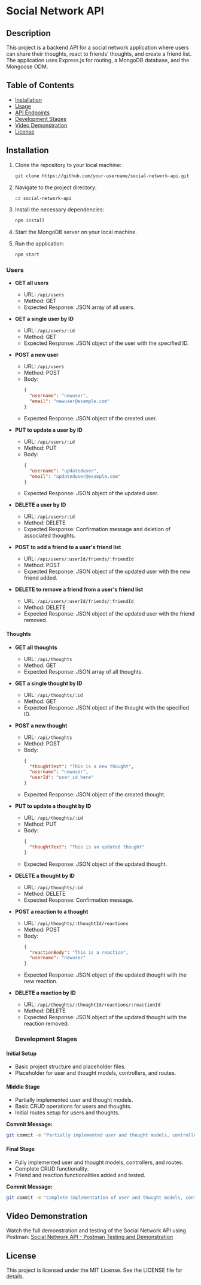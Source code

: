 # Social Network API

## Description

This project is a backend API for a social network application where users can share their thoughts, react to friends’ thoughts, and create a friend list. The application uses Express.js for routing, a MongoDB database, and the Mongoose ODM.

## Table of Contents

- [Installation](#installation)
- [Usage](#usage)
- [API Endpoints](#api-endpoints)
- [Development Stages](#development-stages)
- [Video Demonstration](#video-demonstration)
- [License](#license)

## Installation

1. Clone the repository to your local machine:

   ```bash
   git clone https://github.com/your-username/social-network-api.git
   ```
2. Navigate to the project directory:

   ```bash
   cd social-network-api
   ```

3. Install the necessary dependencies:

   ```bash
   npm install
   ```

4. Start the MongoDB server on your local machine.

5. Run the application:

   ```bash
   npm start
   ```

### Users

- **GET all users**
  - URL: `/api/users`
  - Method: GET
  - Expected Response: JSON array of all users.

- **GET a single user by ID**
  - URL: `/api/users/:id`
  - Method: GET
  - Expected Response: JSON object of the user with the specified ID.

- **POST a new user**
  - URL: `/api/users`
  - Method: POST
  - Body:
    ```json
    {
      "username": "newuser",
      "email": "newuser@example.com"
    }
    ```
   - Expected Response: JSON object of the created user.

- **PUT to update a user by ID**
  - URL: `/api/users/:id`
  - Method: PUT
  - Body:
    ```json
    {
      "username": "updateduser",
      "email": "updateduser@example.com"
    }
    ```
  - Expected Response: JSON object of the updated user.

- **DELETE a user by ID**
  - URL: `/api/users/:id`
  - Method: DELETE
  - Expected Response: Confirmation message and deletion of associated thoughts.

- **POST to add a friend to a user's friend list**
  - URL: `/api/users/:userId/friends/:friendId`
  - Method: POST
  - Expected Response: JSON object of the updated user with the new friend added.

- **DELETE to remove a friend from a user's friend list**
  - URL: `/api/users/:userId/friends/:friendId`
  - Method: DELETE
  - Expected Response: JSON object of the updated user with the friend removed.

#### Thoughts

- **GET all thoughts**
  - URL: `/api/thoughts`
  - Method: GET
  - Expected Response: JSON array of all thoughts.

- **GET a single thought by ID**
  - URL: `/api/thoughts/:id`
  - Method: GET
  - Expected Response: JSON object of the thought with the specified ID.

- **POST a new thought**
  - URL: `/api/thoughts`
  - Method: POST
  - Body:
    ```json
    {
      "thoughtText": "This is a new thought",
      "username": "newuser",
      "userId": "user_id_here"
    }
    ```
  - Expected Response: JSON object of the created thought.

- **PUT to update a thought by ID**
  - URL: `/api/thoughts/:id`
  - Method: PUT
  - Body:
    ```json
    {
      "thoughtText": "This is an updated thought"
    }
    ```
  - Expected Response: JSON object of the updated thought.

- **DELETE a thought by ID**
  - URL: `/api/thoughts/:id`
  - Method: DELETE
  - Expected Response: Confirmation message.

- **POST a reaction to a thought**
  - URL: `/api/thoughts/:thoughtId/reactions`
  - Method: POST
  - Body:
    ```json
    {
      "reactionBody": "This is a reaction",
      "username": "newuser"
    }
    ```
  - Expected Response: JSON object of the updated thought with the new reaction.

- **DELETE a reaction by ID**
  - URL: `/api/thoughts/:thoughtId/reactions/:reactionId`
  - Method: DELETE
  - Expected Response: JSON object of the updated thought with the reaction removed.

  ### Development Stages

#### Initial Setup

- Basic project structure and placeholder files.
- Placeholder for user and thought models, controllers, and routes.

#### Middle Stage

- Partially implemented user and thought models.
- Basic CRUD operations for users and thoughts.
- Initial routes setup for users and thoughts.

**Commit Message:**
```bash
git commit -m "Partially implemented user and thought models, controllers, and routes"
```

#### Final Stage

- Fully implemented user and thought models, controllers, and routes.
- Complete CRUD functionality.
- Friend and reaction functionalities added and tested.

**Commit Message:**
```bash
git commit -m "Complete implementation of user and thought models, controllers, and routes"
```


## Video Demonstration

Watch the full demonstration and testing of the Social Network API using Postman: [Social Network API - Postman Testing and Demonstration](https://youtu.be/7yNQ6H_yb8I)

## License

This project is licensed under the MIT License. See the LICENSE file for details.
